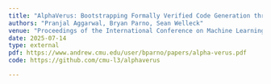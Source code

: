 ```yaml
---
title: "AlphaVerus: Bootstrapping Formally Verified Code Generation through Self-Improving Translation and Treefinement"
authors: "Pranjal Aggarwal, Bryan Parno, Sean Welleck"
venue: "Proceedings of the International Conference on Machine Learning (ICML)"
date: 2025-07-14
type: external 
pdf: https://www.andrew.cmu.edu/user/bparno/papers/alpha-verus.pdf
code: https://github.com/cmu-l3/alphaverus

---
```

